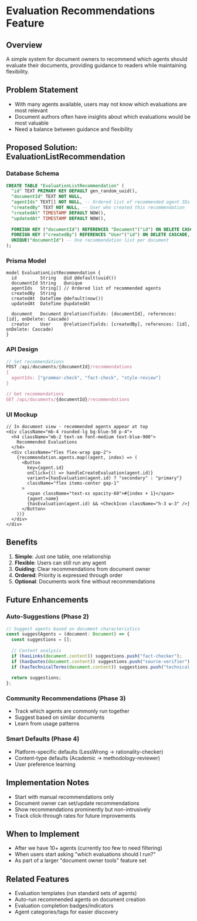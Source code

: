 # Evaluation Recommendations Feature

## Overview
A simple system for document owners to recommend which agents should evaluate their documents, providing guidance to readers while maintaining flexibility.

## Problem Statement
- With many agents available, users may not know which evaluations are most relevant
- Document authors often have insights about which evaluations would be most valuable
- Need a balance between guidance and flexibility

## Proposed Solution: EvaluationListRecommendation

### Database Schema
```sql
CREATE TABLE "EvaluationListRecommendation" (
  "id" TEXT PRIMARY KEY DEFAULT gen_random_uuid(),
  "documentId" TEXT NOT NULL,
  "agentIds" TEXT[] NOT NULL, -- Ordered list of recommended agent IDs
  "createdBy" TEXT NOT NULL, -- User who created this recommendation
  "createdAt" TIMESTAMP DEFAULT NOW(),
  "updatedAt" TIMESTAMP DEFAULT NOW(),
  
  FOREIGN KEY ("documentId") REFERENCES "Document"("id") ON DELETE CASCADE,
  FOREIGN KEY ("createdBy") REFERENCES "User"("id") ON DELETE CASCADE,
  UNIQUE("documentId") -- One recommendation list per document
);
```

### Prisma Model
```prisma
model EvaluationListRecommendation {
  id         String   @id @default(uuid())
  documentId String   @unique
  agentIds   String[] // Ordered list of recommended agents
  createdBy  String
  createdAt  DateTime @default(now())
  updatedAt  DateTime @updatedAt
  
  document   Document @relation(fields: [documentId], references: [id], onDelete: Cascade)
  creator    User     @relation(fields: [createdBy], references: [id], onDelete: Cascade)
}
```

### API Design
```typescript
// Set recommendations
POST /api/documents/{documentId}/recommendations
{
  agentIds: ["grammar-check", "fact-check", "style-review"]
}

// Get recommendations
GET /api/documents/{documentId}/recommendations
```

### UI Mockup
```tsx
// In document view - recommended agents appear at top
<div className="mb-4 rounded-lg bg-blue-50 p-4">
  <h4 className="mb-2 text-sm font-medium text-blue-900">
    Recommended Evaluations
  </h4>
  <div className="flex flex-wrap gap-2">
    {recommendation.agents.map((agent, index) => (
      <Button
        key={agent.id}
        onClick={() => handleCreateEvaluation(agent.id)}
        variant={hasEvaluation(agent.id) ? "secondary" : "primary"}
        className="flex items-center gap-1"
      >
        <span className="text-xs opacity-60">#{index + 1}</span>
        {agent.name}
        {hasEvaluation(agent.id) && <CheckIcon className="h-3 w-3" />}
      </Button>
    ))}
  </div>
</div>
```

## Benefits
1. **Simple**: Just one table, one relationship
2. **Flexible**: Users can still run any agent
3. **Guiding**: Clear recommendations from document owner
4. **Ordered**: Priority is expressed through order
5. **Optional**: Documents work fine without recommendations

## Future Enhancements

### Auto-Suggestions (Phase 2)
```typescript
// Suggest agents based on document characteristics
const suggestAgents = (document: Document) => {
  const suggestions = [];
  
  // Content analysis
  if (hasLinks(document.content)) suggestions.push("fact-checker");
  if (hasQuotes(document.content)) suggestions.push("source-verifier");
  if (hasTechnicalTerms(document.content)) suggestions.push("technical-reviewer");
  
  return suggestions;
};
```

### Community Recommendations (Phase 3)
- Track which agents are commonly run together
- Suggest based on similar documents
- Learn from usage patterns

### Smart Defaults (Phase 4)
- Platform-specific defaults (LessWrong → rationality-checker)
- Content-type defaults (Academic → methodology-reviewer)
- User preference learning

## Implementation Notes
- Start with manual recommendations only
- Document owner can set/update recommendations
- Show recommendations prominently but non-intrusively
- Track click-through rates for future improvements

## When to Implement
- After we have 10+ agents (currently too few to need filtering)
- When users start asking "which evaluations should I run?"
- As part of a larger "document owner tools" feature set

## Related Features
- Evaluation templates (run standard sets of agents)
- Auto-run recommended agents on document creation
- Evaluation completion badges/indicators
- Agent categories/tags for easier discovery